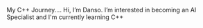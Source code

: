 My C++ Journey....
Hi, I’m Danso.
I’m interested in becoming an AI Specialist
and I'm currently learning C++

<!---
dkadanso/dkadanso is a ✨ special ✨ repository because its `README.md` (this file) appears on your GitHub profile.
You can click the Preview link to take a look at your changes.
--->
